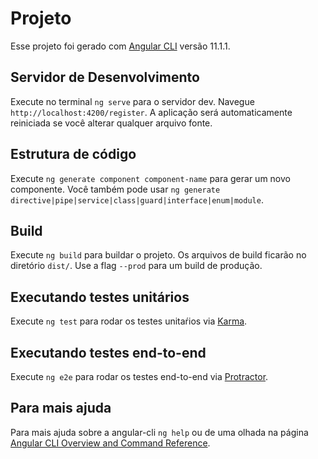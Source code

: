 # Projeto

Esse projeto foi gerado com [Angular CLI](https://github.com/angular/angular-cli) versão 11.1.1.

## Servidor de Desenvolvimento

Execute no terminal `ng serve` para o servidor dev. Navegue `http://localhost:4200/register`. A aplicação será automaticamente reiniciada se você alterar qualquer arquivo fonte.
## Estrutura de código

Execute `ng generate component component-name` para gerar um novo componente. Você também pode usar `ng generate directive|pipe|service|class|guard|interface|enum|module`.

## Build

Execute `ng build` para buildar o projeto. Os arquivos de build ficarão no diretório `dist/`. Use a flag `--prod` para um build de produção.

## Executando testes unitários

Execute `ng test` para rodar os testes unitaŕios via [Karma](https://karma-runner.github.io).

## Executando testes end-to-end

Execute `ng e2e` para rodar os testes end-to-end via [Protractor](http://www.protractortest.org/).

## Para mais ajuda

Para mais ajuda sobre a angular-cli `ng help` ou de uma olhada na página [Angular CLI Overview and Command Reference](https://angular.io/cli).
